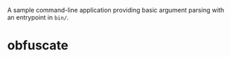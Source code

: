 A sample command-line application providing basic argument parsing with an entrypoint in `bin/`.
# obfuscate
